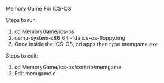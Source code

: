 Memory Game For ICS-OS

Steps to run:
1. cd MemoryGame/ics-os
2. qemu-system-x86_64 -fda ics-os-floppy.img
3. Once inside the ICS-OS, cd apps then type memgame.exe

Steps to edit:
1. cd MemoryGame/ics-os/contrib/memgame
2. Edit memgame.c